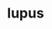 ---
title: lupus
meaning: wolf
ch: [five, animalia]
pos: noun
stem: lup
genend: ī
abbgender: m.
abbgender2: masc.
gender: masculine
declension: second
six: y
---